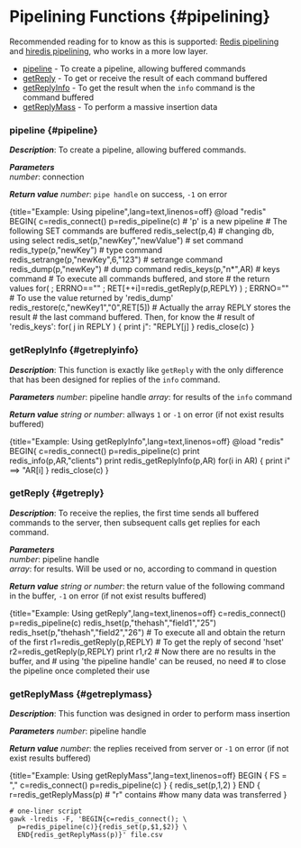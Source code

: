 # Pipelining Functions {#pipelining}
Recommended reading for to know as this is supported: [Redis pipelining](http://redis.io/topics/pipelining) and [hiredis pipelining](https://github.com/redis/hiredis#pipelining), who works in a more low layer.

* [pipeline](#pipeline) - To create a pipeline, allowing buffered commands
* [getReply](#getreply) - To get or receive the result of each command buffered
* [getReplyInfo](#getreplyinfo) - To get the result when the `info` command is the command buffered
* [getReplyMass](#getreplymass) - To perform a massive insertion data

### pipeline {#pipeline}
_**Description**_:  To create a pipeline, allowing buffered commands.

_**Parameters**_     
*number*: connection  

_**Return value**_
*number*: `pipe handle` on success, `-1` on error

{title="Example: Using pipeline",lang=text,linenos=off}
    @load "redis"
    BEGIN{
      c=redis_connect()
      p=redis_pipeline(c)  # 'p' is a new pipeline
       # The following SET commands are buffered
      redis_select(p,4) # changing db, using select
      redis_set(p,"newKey","newValue") # set command
      redis_type(p,"newKey") # type command
      redis_setrange(p,"newKey",6,"123") # setrange command
      redis_dump(p,"newKey") # dump command
      redis_keys(p,"n*",AR) # keys command
       # To execute all commands buffered, and store 
       # the return values
      for( ; ERRNO=="" ; RET[++i]=redis_getReply(p,REPLY) )
        ;
      ERRNO=""
       # To use the value returned by 'redis_dump'
      redis_restore(c,"newKey1","0",RET[5])
       # Actually the array REPLY stores the result
       # the last command buffered. Then, for know the
       # result of 'redis_keys':
      for( j in REPLY ) {
        print j": "REPLY[j]
      }
      redis_close(c)
    }

### getReplyInfo {#getreplyinfo}
_**Description**_:  This function is exactly like `getReply` with the only difference that has been designed for replies of the `info` command.

_**Parameters**_
*number*: pipeline handle
*array*: for results of the `info` command

_**Return value**_
*string or number*:  allways `1` or `-1` on error (if not exist results buffered)

{title="Example: Using getReplyInfo",lang=text,linenos=off}
    @load "redis"
    BEGIN{
     c=redis_connect()
     p=redis_pipeline(c)
     print redis_info(p,AR,"clients")
     print redis_getReplyInfo(p,AR)
     for(i in AR) {
       print i" ==> "AR[i]
     }
     redis_close(c)
    }

### getReply {#getreply}
_**Description**_: To receive the replies, the first time sends all buffered commands to the server, then subsequent calls get replies for each command.

_**Parameters**_     
*number*: pipeline handle  
*array*: for results. Will be used or no, according to command in question

_**Return value**_
*string or number*: the return value of the following command in the buffer,  `-1` on error (if not exist results buffered)

{title="Example: Using getReply",lang=text,linenos=off}
    c=redis_connect()
    p=redis_pipeline(c)
    redis_hset(p,"thehash","field1","25")
    redis_hset(p,"thehash","field2","26")
     # To execute all and obtain the return of the first
    r1=redis_getReply(p,REPLY)
     # To get the reply of second 'hset'
    r2=redis_getReply(p,REPLY)
    print r1,r2
     # Now there are no results in the buffer, and
     # using 'the pipeline handle' can be reused, no need
     # to close the pipeline once completed their use

### getReplyMass {#getreplymass}
_**Description**_: This function was designed in order to perform mass insertion

_**Parameters**_
*number*: pipeline handle

_**Return value**_
*number*: the replies received from server or `-1` on error (if not exist results buffered)

{title="Example: Using getReplyMass",lang=text,linenos=off}
    BEGIN {
     FS = ","
     c=redis_connect()
     p=redis_pipeline(c)
    }
    {
      redis_set(p,$1,$2)
    }
    END {
      r=redis_getReplyMass(p) # "r" contains 
        #how many data was transferred
    }

    # one-liner script
    gawk -lredis -F, 'BEGIN{c=redis_connect(); \
      p=redis_pipeline(c)}{redis_set(p,$1,$2)} \
      END{redis_getReplyMass(p)}' file.csv

